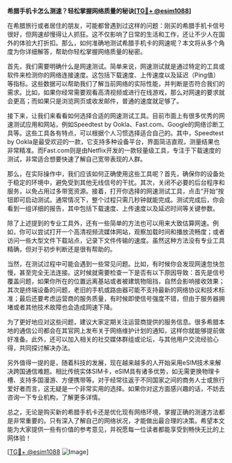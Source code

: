 **希腊手机卡怎么测速？轻松掌握网络质量的秘诀[[TG💪+ @esim1088](https://t.me/s/esim1088)]**

在希腊旅行或者居住的朋友，可能都曾遇到过这样的问题：刚买的希腊手机卡信号很好，但网速却慢得让人抓狂。这不仅影响了日常的生活和工作，还让不少人在国外的体验大打折扣。那么，如何准确地测试希腊手机卡的网速呢？本文将从多个角度为你详细解答，帮助你轻松掌握网络质量的秘密。

首先，我们需要明确什么是网速测试。简单来说，网速测试就是通过特定的工具或软件来检测你的网络连接速度。这包括下载速度、上传速度以及延迟（Ping值）等指标。这些数据可以帮助我们了解当前网络的实际性能，并判断是否符合我们的需求。比如，如果你经常需要观看高清视频或进行在线游戏，那么对网速的要求就会更高；而如果只是浏览网页或收发邮件，普通的速度就足够了。

接下来，让我们来看看如何选择合适的网速测试工具。目前市面上有很多优秀的网速测试应用和网站，例如Speedtest by Ookla、Fast.com、Google的网络诊断工具等。这些工具各有特点，可以根据个人习惯选择适合自己的。其中，Speedtest by Ookla是最受欢迎的一款，它支持多种设备平台，界面简洁直观，测量结果也非常精准。而Fast.com则是由Netflix开发的一款轻量级工具，专注于下载速度的测试，非常适合想要快速了解自己宽带表现的人群。

那么，在实际操作中，我们应该如何正确使用这些工具呢？首先，确保你的设备处于稳定的环境中，避免受到其他无线信号的干扰。其次，关闭不必要的后台程序和服务，以免占用过多带宽资源。接着，打开你选择的网速测试工具，点击“开始”按钮即可启动测试。通常情况下，整个过程只需几秒钟就能完成。测试完成后，你会看到一组详细的报告，其中包括下载速度、上传速度以及延迟时间等关键参数。

除了上述提到的专业工具外，还有一些简单的方法也可以用来大致估算网速。例如，你可以尝试打开一个高清视频流媒体网站，观察加载时间和播放流畅度；或者访问一些大型文件下载站点，记录下文件传输的速度。虽然这种方法没有专业工具精确，但对于初步判断还是很有帮助的。

当然，在测试过程中可能会遇到一些常见问题。比如，有时候你会发现网速忽快忽慢，甚至完全无法连接。这时候就需要检查一下是否有以下原因导致：首先是信号覆盖问题，如果你所在的位置远离基站或者被建筑物阻挡，自然会影响接收效果；其次是终端设备的问题，老旧的手机或路由器可能不支持最新的网络协议和技术标准；最后还要考虑运营商的服务质量，有时候即使信号强度不错，但由于服务器拥堵或者其他技术故障也会造成网速下降。

为了更好地应对这些问题，建议大家定期关注运营商提供的服务信息。很多希腊本地的通信公司都会在其官网上发布关于网络维护计划的通知，这样你就能够提前做好准备。此外，还可以加入相关的社交媒体群组或论坛，与其他用户交流经验心得，共同探讨解决办法。

另外值得一提的是，随着科技的发展，现在越来越多的人开始采用eSIM技术来解决跨国通信难题。相比传统实体SIM卡，eSIM具有诸多优势，如无需更换物理卡槽、支持多国漫游、方便携带等。对于经常往返于不同国家之间的商务人士或旅行爱好者而言，这无疑是一个非常实用的选择。如果你对这方面感兴趣的话，不妨去咨询一下专业机构，了解更多详情。

总之，无论是购买新的希腊手机卡还是优化现有网络环境，掌握正确的测速方法都是非常重要的。只有深入了解自己的网络状况，才能做出最合理的决策。希望本文能为大家提供一些有价值的参考意见，并祝愿每一位读者都能享受到畅快无比的上网体验！

[[TG💪+ @esim1088](https://t.me/s/esim1088) ![Image](https://i.postimg.cc/4NQfJmqS/Snipaste-2025-05-13-00-14-12.png)]